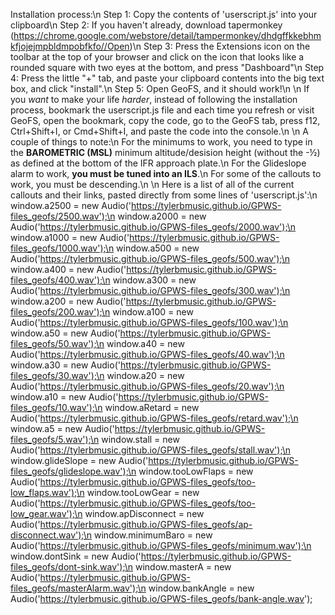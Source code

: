 Installation process:\n
Step 1: Copy the contents of 'userscript.js' into your clipboard\n
Step 2: If you haven't already, download tapermonkey (https://chrome.google.com/webstore/detail/tampermonkey/dhdgffkkebhmkfjojejmpbldmpobfkfo//Open)\n
Step 3: Press the Extensions icon on the toolbar at the top of your browser and click on the icon that looks like a rounded square with two eyes at the bottom, and press "Dashboard"\n
Step 4: Press the little "+" tab, and paste your clipboard contents into the big text box, and click "install".\n
Step 5: Open GeoFS, and it should work!\n
\n
If you _want_ to make your life _harder_, instead of following the installation process, bookmark the userscript.js file and each time you refresh or visit GeoFS, open the bookmark, copy the code, go to the GeoFS tab, press f12, Ctrl+Shift+I, or Cmd+Shift+I, and paste the code into the console.\n
\n
A couple of things to note:\n
For the minimums to work, you need to type in the **BAROMETRIC (MSL)** minimum altitude/desision height (without the -½) as defined at the bottom of the IFR approach plate.\n
For the Glideslope alarm to work, **you must be tuned into an ILS**.\n
For some of the callouts to work, you must be descending.\n
\n
Here is a list of all of the current callouts and their links, pasted directly from some lines of 'userscript.js':\n
    window.a2500 = new Audio('https://tylerbmusic.github.io/GPWS-files_geofs/2500.wav');\n
    window.a2000 = new Audio('https://tylerbmusic.github.io/GPWS-files_geofs/2000.wav');\n
    window.a1000 = new Audio('https://tylerbmusic.github.io/GPWS-files_geofs/1000.wav');\n
    window.a500 = new Audio('https://tylerbmusic.github.io/GPWS-files_geofs/500.wav');\n
    window.a400 = new Audio('https://tylerbmusic.github.io/GPWS-files_geofs/400.wav');\n
    window.a300 = new Audio('https://tylerbmusic.github.io/GPWS-files_geofs/300.wav');\n
    window.a200 = new Audio('https://tylerbmusic.github.io/GPWS-files_geofs/200.wav');\n
    window.a100 = new Audio('https://tylerbmusic.github.io/GPWS-files_geofs/100.wav');\n
    window.a50 = new Audio('https://tylerbmusic.github.io/GPWS-files_geofs/50.wav');\n
    window.a40 = new Audio('https://tylerbmusic.github.io/GPWS-files_geofs/40.wav');\n
    window.a30 = new Audio('https://tylerbmusic.github.io/GPWS-files_geofs/30.wav');\n
    window.a20 = new Audio('https://tylerbmusic.github.io/GPWS-files_geofs/20.wav');\n
    window.a10 = new Audio('https://tylerbmusic.github.io/GPWS-files_geofs/10.wav');\n
    window.aRetard = new Audio('https://tylerbmusic.github.io/GPWS-files_geofs/retard.wav');\n
    window.a5 = new Audio('https://tylerbmusic.github.io/GPWS-files_geofs/5.wav');\n
    window.stall = new Audio('https://tylerbmusic.github.io/GPWS-files_geofs/stall.wav');\n
    window.glideSlope = new Audio('https://tylerbmusic.github.io/GPWS-files_geofs/glideslope.wav');\n
    window.tooLowFlaps = new Audio('https://tylerbmusic.github.io/GPWS-files_geofs/too-low_flaps.wav');\n
    window.tooLowGear = new Audio('https://tylerbmusic.github.io/GPWS-files_geofs/too-low_gear.wav');\n
    window.apDisconnect = new Audio('https://tylerbmusic.github.io/GPWS-files_geofs/ap-disconnect.wav');\n
    window.minimumBaro = new Audio('https://tylerbmusic.github.io/GPWS-files_geofs/minimum.wav');\n
    window.dontSink = new Audio('https://tylerbmusic.github.io/GPWS-files_geofs/dont-sink.wav');\n
    window.masterA = new Audio('https://tylerbmusic.github.io/GPWS-files_geofs/masterAlarm.wav');\n
    window.bankAngle = new Audio('https://tylerbmusic.github.io/GPWS-files_geofs/bank-angle.wav');
